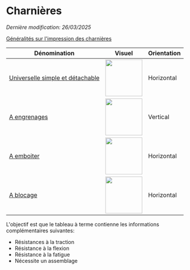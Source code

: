 # Charnières
_Dernière modification: 26/03/2025_

[Généralités sur l'impression des charnières](./general-considerations.md)


Dénomination | Visuel | Orientation
 --- | --- | ---
[Universelle simple et détachable](./rotation/simple/hinge-rotation-simple.md) | <img src="../rotation/simple/Orientation-verticale.png" width="100"> | Horizontal 
[A engrenages](./rotation/gears/hinge-gears.md) | <img src="../rotation/gears/hinge-gears.webp" width="100"> | Vertical
[A emboiter](./rotation/snap/snap-conical.md) | <img src="../rotation/snap/snap-conical.png" width="100"> | Horizontal
[A blocage](./rotation/lock/lock.md) | <img src="../rotation/lock/lock.png" width="100"> | Horizontal

L'objectif est que le tableau à terme contienne les informations complémentaires suivantes:

* Résistances à la traction
* Résistance à la flexion
* Résistance à la fatigue
* Nécessite un assemblage

